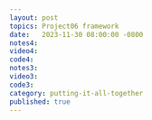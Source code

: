 ```yaml
---
layout: post
topics: Project06 framework
date:   2023-11-30 08:00:00 -0800
notes4: 
video4: 
code4: 
notes3: 
video3: 
code3: 
category: putting-it-all-together
published: true
---
```

